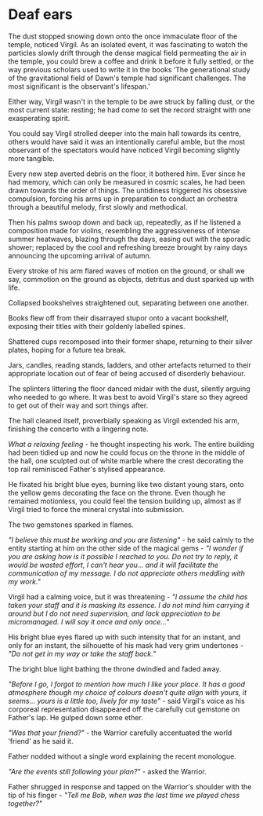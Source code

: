 # Deaf ears

The dust stopped snowing down onto the once immaculate floor of the temple, noticed Virgil. As an isolated event, it was fascinating to watch the particles slowly drift through the dense magical field permeating the air in the temple, you could brew a coffee and drink it before it fully settled, or the way previous scholars used to write it in the books ‘The generational study of the gravitational field of Dawn's temple had significant challenges. The most significant is the observant's lifespan.’

Either way, Virgil wasn't in the temple to be awe struck by falling dust, or the most current state: resting; he had come to set the record straight with one exasperating spirit.

You could say Virgil strolled deeper into the main hall towards its centre, others would have said it was an intentionally careful amble, but the most observant of the spectators would have noticed Virgil becoming slightly more tangible.

Every new step averted debris on the floor, it bothered him. Ever since he had memory, which can only be measured in cosmic scales, he had been drawn towards the order of things. The untidiness triggered his obsessive compulsion, forcing his arms up in preparation to conduct an orchestra through a beautiful melody, first slowly and methodical.

Then his palms swoop down and back up, repeatedly, as if he listened a composition made for violins, resembling the aggressiveness of intense summer heatwaves, blazing through the days, easing out with the sporadic shower; replaced by the cool and refreshing breeze brought by rainy days announcing the upcoming arrival of autumn.

Every stroke of his arm flared waves of motion on the ground, or shall we say, commotion on the ground as objects, detritus and dust sparked up with life.

Collapsed bookshelves straightened out, separating between one another.

Books flew off from their disarrayed stupor onto a vacant bookshelf, exposing their titles with their goldenly labelled spines.

Shattered cups recomposed into their former shape, returning to their silver plates, hoping for a future tea break.

Jars, candles, reading stands, ladders, and other artefacts returned to their appropriate location out of fear of being accused of disorderly behaviour.

The splinters littering the floor danced midair with the dust, silently arguing who needed to go where. It was best to avoid Virgil's stare so they agreed to get out of their way and sort things after.

The hall cleaned itself, proverbially speaking as Virgil extended his arm, finishing the concerto with a lingering note.

*What a relaxing feeling* - he thought inspecting his work. The entire building had been tidied up and now he could focus on the throne in the middle of the hall, one sculpted out of white marble where the crest decorating the top rail reminisced Father's stylised appearance.

He fixated his bright blue eyes, burning like two distant young stars, onto the yellow gems decorating the face on the throne. Even though he remained motionless, you could feel the tension building up, almost as if Virgil tried to force the mineral crystal into submission.

The two gemstones sparked in flames.

*"I believe this must be working and you are listening"* - he said calmly to the entity starting at him on the other side of the magical gems - *"I wonder if you are asking how is it possible I reached to you. Do not try to reply, it would be wasted effort, I can't hear you... and it will facilitate the communication of my message. I do not appreciate others meddling with my work."*

Virgil had a calming voice, but it was threatening - *"I assume the child has taken your staff and it is masking its essence. I do not mind him carrying it around but I do not need supervision, and lack appreciation to be micromanaged. I will say it once and only once..."*

His bright blue eyes flared up with such intensity that for an instant, and only for an instant, the silhouette of his mask had very grim undertones - *"Do not get in my way or take the staff back."*

The bright blue light bathing the throne dwindled and faded away.

*"Before I go, I forgot to mention how much I like your place. It has a good atmosphere though my choice of colours doesn't quite align with yours, it seems... yours is a little too, lively for my taste"* - said Virgil's voice as his corporeal representation disappeared off the carefully cut gemstone on Father's lap. He gulped down some ether.

*"Was that your friend?"* - the Warrior carefully accentuated the world ‘friend’ as he said it.

Father nodded without a single word explaining the recent monologue.

*"Are the events still following your plan?"* - asked the Warrior.

Father shrugged in response and tapped on the Warrior's shoulder with the tip of his finger - *"Tell me Bob, when was the last time we played chess together?"*
